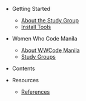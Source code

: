- Getting Started
  - [About the Study Group](README.md)
  - [Install Tools](getting_started/install_tools.md)

- Women Who Code Manila
  - [About WWCode Manila](wwcodemanila/about.md)
  - [Study Groups](wwcodemanila/study_groups.md)

- Contents

- Resources
  - [References](resources/references.md)
